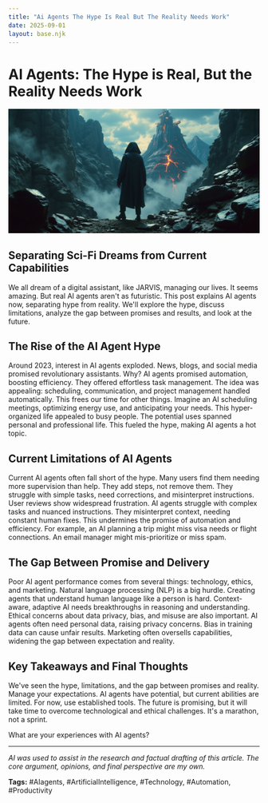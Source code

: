```yaml
---
title: "Ai Agents The Hype Is Real But The Reality Needs Work"
date: 2025-09-01
layout: base.njk
---
```

# AI Agents: The Hype is Real, But the Reality Needs Work

![](/images/20250901-ai-agents-are-science-fiction-not-yet-ready-for-pr_img.png)

## Separating Sci-Fi Dreams from Current Capabilities

We all dream of a digital assistant, like JARVIS, managing our lives.  It seems amazing.  But real AI agents aren't as futuristic. This post explains AI agents now, separating hype from reality. We'll explore the hype, discuss limitations, analyze the gap between promises and results, and look at the future.


## The Rise of the AI Agent Hype

Around 2023, interest in AI agents exploded.  News, blogs, and social media promised revolutionary assistants.  Why? AI agents promised automation, boosting efficiency.  They offered effortless task management.  The idea was appealing:  scheduling, communication, and project management handled automatically.  This frees our time for other things. Imagine an AI scheduling meetings, optimizing energy use, and anticipating your needs.  This hyper-organized life appealed to busy people.  The potential uses spanned personal and professional life. This fueled the hype, making AI agents a hot topic.


## Current Limitations of AI Agents

Current AI agents often fall short of the hype.  Many users find them needing more supervision than help. They add steps, not remove them.  They struggle with simple tasks, need corrections, and misinterpret instructions.  User reviews show widespread frustration.  AI agents struggle with complex tasks and nuanced instructions. They misinterpret context, needing constant human fixes. This undermines the promise of automation and efficiency.  For example, an AI planning a trip might miss visa needs or flight connections. An email manager might mis-prioritize or miss spam.


## The Gap Between Promise and Delivery

Poor AI agent performance comes from several things: technology, ethics, and marketing.  Natural language processing (NLP) is a big hurdle.  Creating agents that understand human language like a person is hard.  Context-aware, adaptive AI needs breakthroughs in reasoning and understanding.  Ethical concerns about data privacy, bias, and misuse are also important. AI agents often need personal data, raising privacy concerns.  Bias in training data can cause unfair results.  Marketing often oversells capabilities, widening the gap between expectation and reality.


## Key Takeaways and Final Thoughts

We've seen the hype, limitations, and the gap between promises and reality.  Manage your expectations.  AI agents have potential, but current abilities are limited.  For now, use established tools. The future is promising, but it will take time to overcome technological and ethical challenges.  It's a marathon, not a sprint.

What are your experiences with AI agents?


---

*AI was used to assist in the research and factual drafting of this article. The core argument, opinions, and final perspective are my own.*

**Tags:** #AIagents, #ArtificialIntelligence, #Technology, #Automation, #Productivity

